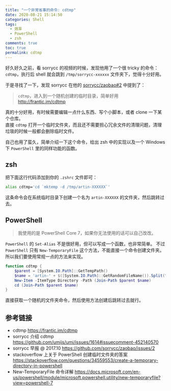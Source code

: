 ```yaml
---
title: "一个非常省事的命令: cdtmp"
date: 2020-08-21 15:14:50
categories: Shell
tags:
  - 效率
  - PowerShell
  - zsh
comments: true
toc: true
permalink: cdtmp
---
```


好久好久之前，看 sorrycc 的视频的时候，发现他用了一个很 tricky 的命令：`cdtmp`，执行后 shell 就会跳到 `/tmp/sorrycc-xxxxxx` 文件夹下，觉得十分好用。

于是寻找了一下，发现 sorrycc 在他的 [sorrycc/zaobao#2](https://github.com/sorrycc/zaobao/issues/2) 中提到了：

> `cdtmp`，进入到一个随机创建的临时目录，简单好用 <http://frantic.im/cdtmp>

真的十分好用，有时候需要编辑一点什么东西、写个小脚本，或者 clone 一下某个仓库。  
直接 `cdtmp` 打开一个临时文件夹，而且还不需要担心冗余文件的清理问题，清理垃圾的时候一般都会删除临时文件。  

自己也用了蛮久，简单介绍一下这个命令，给出 zsh 中的实现以及一个 Windows 下 `PowerShell` 里的同样功能的函数。

<!-- more -->

## zsh

把下面这行代码添加到你的 `.zshrc` 文件即可：

```bash
alias cdtmp='cd `mktemp -d /tmp/artin-XXXXXX`'
```

这条命令会在系统临时目录下创建一个名为 `artin-XXXXXX` 的文件夹，然后跳转过去。

## PowerShell

> 我使用的是 PowerShell Core 7，如果你无法使用的话可以自己改改。

`PowerShell` 的 `Set-Alias` 不是很好用，但可以写成一个函数，也非常简单。
不过 `PowerShell` 只有 `New-TemporaryFile` 这个方法，不能直接一个命令创建文件夹。所以我们要使用常规一点的方法来实现。

```powershell
function cdtmp {
    $parent = [System.IO.Path]::GetTempPath()
    $name = 'artin-' + $([System.IO.Path]::GetRandomFileName()).Split(".")[0]
    New-Item -ItemType Directory -Path (Join-Path $parent $name)
    cd (Join-Path $parent $name)
}
```

直接获取一个随机的文件夹命令，然后使用方法创建后跳转过去就行。

## 参考链接

- cdtmp
  <https://frantic.im/cdtmp>
- sorrycc 介绍 cdtmp
  <https://github.com/umijs/umi/issues/1614#issuecomment-452140570>
- sorrycc 早报 @ 2017.10
  <https://github.com/sorrycc/zaobao/issues/2>
- stackoverflow 上关于 PowerShell 创建临时文件夹的答案
  <https://stackoverflow.com/questions/34559553/create-a-temporary-directory-in-powershell>
- New-TemporaryFile 命令详解
  <https://docs.microsoft.com/en-us/powershell/module/microsoft.powershell.utility/new-temporaryfile?view=powershell-7>
